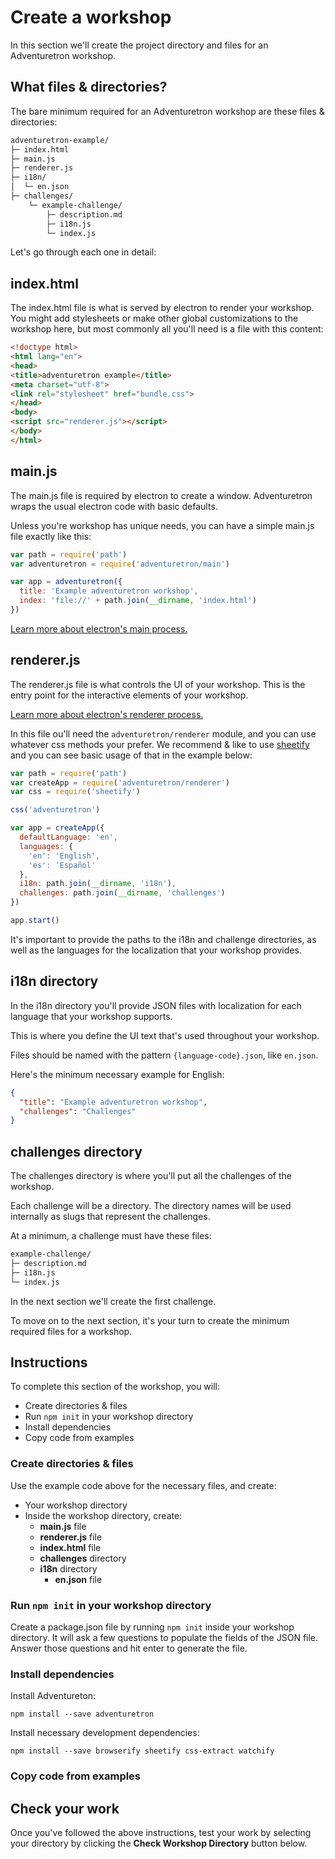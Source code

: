 # Create a workshop

In this section we'll create the project directory and files for an Adventuretron workshop.

## What files & directories?

The bare minimum required for an Adventuretron workshop are these files & directories:

```bash
adventuretron-example/
├─ index.html
├─ main.js
├─ renderer.js
├─ i18n/
│  └─ en.json
├─ challenges/
    └─ example-challenge/
        ├─ description.md
        ├─ i18n.js
        └─ index.js
```

Let's go through each one in detail:

## index.html

The index.html file is what is served by electron to render your workshop. You might add stylesheets or make other global customizations to the workshop here, but most commonly all you'll need is a file with this content:

```html
<!doctype html>
<html lang="en">
<head>
<title>adventuretron example</title>
<meta charset="utf-8">
<link rel="stylesheet" href="bundle.css">
</head>
<body>
<script src="renderer.js"></script>
</body>
</html>
```

## main.js

The main.js file is required by electron to create a window. Adventuretron wraps the usual electron code with basic defaults.

Unless you're workshop has unique needs, you can have a simple main.js file exactly like this:

```js
var path = require('path')
var adventuretron = require('adventuretron/main')

var app = adventuretron({
  title: 'Example adventuretron workshop',
  index: 'file://' + path.join(__dirname, 'index.html')
})
```

[Learn more about electron's main process.](http://jlord.us/essential-electron/#main-process)

## renderer.js

The renderer.js file is what controls the UI of your workshop. This is the entry point for the interactive elements of your workshop.

[Learn more about electron's renderer process.](http://jlord.us/essential-electron/#main-process)

In this file ou'll need the `adventuretron/renderer` module, and you can use whatever css methods your prefer. We recommend & like to use [sheetify](https://github.com/stackcss/sheetify) and you can see basic usage of that in the example below:

```js
var path = require('path')
var createApp = require('adventuretron/renderer')
var css = require('sheetify')

css('adventuretron')

var app = createApp({
  defaultLanguage: 'en',
  languages: {
    'en': 'English',
    'es': 'Español'
  },
  i18n: path.join(__dirname, 'i18n'),
  challenges: path.join(__dirname, 'challenges')
})

app.start()
```

It's important to provide the paths to the i18n and challenge directories, as well as the languages for the localization that your workshop provides.

## i18n directory

In the i18n directory you'll provide JSON files with localization for each language that your workshop supports.

This is where you define the UI text that's used throughout your workshop.

Files should be named with the pattern `{language-code}.json`, like `en.json`.

Here's the minimum necessary example for English:

```json
{
  "title": "Example adventuretron workshop",
  "challenges": "Challenges"
}
```

## challenges directory

The challenges directory is where you'll put all the challenges of the workshop.

Each challenge will be a directory. The directory names will be used internally as slugs that represent the challenges.

At a minimum, a challenge must have these files:

```bash
example-challenge/
├─ description.md
├─ i18n.js 
└─ index.js
```

In the next section we'll create the first challenge.

To move on to the next section, it's your turn to create the minimum required files for a workshop.

## Instructions

To complete this section of the workshop, you will:

- Create directories & files
- Run `npm init` in your workshop directory
- Install dependencies
- Copy code from examples

### Create directories & files

Use the example code above for the necessary files, and create:

- Your workshop directory
- Inside the workshop directory, create:
  - **main.js** file
  - **renderer.js** file
  - **index.html** file
  - **challenges** directory
  - **i18n** directory
    - **en.json** file

### Run `npm init` in your workshop directory

Create a package.json file by running `npm init` inside your workshop directory. It will ask a few questions to populate the fields of the JSON file. Answer those questions and hit enter to generate the file.

### Install dependencies

Install Adventureton:

```
npm install --save adventuretron
```

Install necessary development dependencies:

```
npm install --save browserify sheetify css-extract watchify
```

### Copy code from examples

## Check your work

Once you've followed the above instructions, test your work by selecting your directory by clicking the **Check Workshop Directory** button below.
